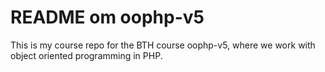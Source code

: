 README om oophp-v5
==========================

This is my course repo for the BTH course oophp-v5, where we work with object oriented programming in PHP.
